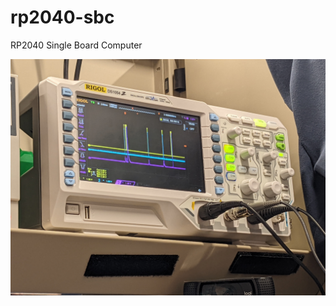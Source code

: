 # rp2040-sbc
RP2040 Single Board Computer

![picture](https://github.com/pmmccorkell-usna/rp2040-sbc/blob/main/media/PXL_20220627_144636365.jpg)
